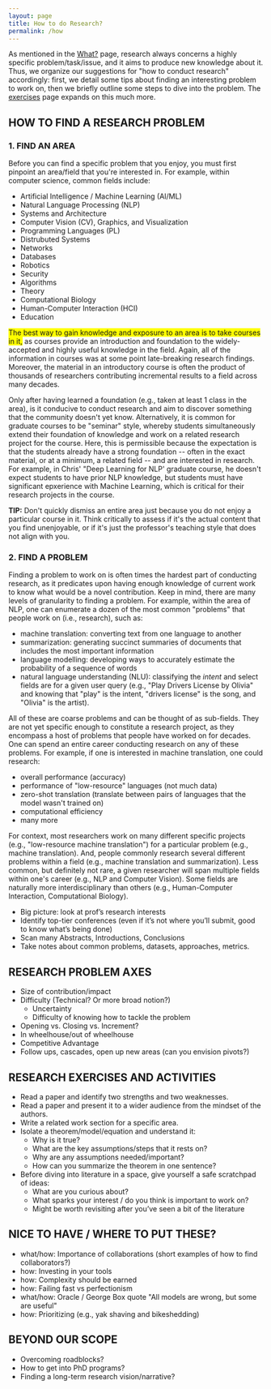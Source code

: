 ```yaml
---
layout: page
title: How to do Research?
permalink: /how
---
```


As mentioned in the [What?](what?) page, research always concerns a highly specific problem/task/issue, and it aims to produce new knowledge about it. Thus, we organize our suggestions for "how to conduct research" accordingly: first, we detail some tips about finding an interesting problem to work on, then we briefly outline some steps to dive into the problem. The [exercises](exercises) page expands on this much more.

## HOW TO FIND A RESEARCH PROBLEM

### 1. FIND AN AREA
Before you can find a specific problem that you enjoy, you must first pinpoint an area/field that you're interested in. For example, within computer science, common fields include:
- Artificial Intelligence / Machine Learning (AI/ML)
- Natural Language Processing (NLP)
- Systems and Architecture
- Computer Vision (CV), Graphics, and Visualization
- Programming Languages (PL)
- Distrubuted Systems
- Networks
- Databases
- Robotics
- Security
- Algorithms
- Theory
- Computational Biology
- Human-Computer Interaction (HCI)
- Education

<span style="background-color: #FFFF00">The best way to gain knowledge and exposure to an area is to take courses in it,</span> as courses provide an introduction and foundation to the widely-accepted and highly useful knowledge in the field. Again, all of the information in courses was at some point late-breaking research findings. Moreover, the material in an introductory course is often the product of thousands of researchers contributing incremental results to a field across many decades.

Only after having learned a foundation (e.g., taken at least 1 class in the area), is it conducive to conduct research and aim to discover something that the community doesn't yet know. Alternatively, it is common for graduate courses to be "seminar" style, whereby students simultaneously extend their foundation of knowledge and work on a related research project for the course. Here, this is permissible because the expectation is that the students already have a strong foundation -- often in the exact material, or at a minimum, a related field -- and are interested in research. For example, in Chris' "Deep Learning for NLP' graduate course, he doesn't expect students to have prior NLP knowledge, but students must have significant epxerience with Machine Learning, which is critical for their research projects in the course.

**TIP:** Don't quickly dismiss an entire area just because you do not enjoy a particular course in it. Think critically to assess if it's the actual content that you find unenjoyable, or if it's just the professor's teaching style that does not align with you.

### 2. FIND A PROBLEM
Finding a problem to work on is often times the hardest part of conducting research, as it predicates upon having enough knowledge of current work to know what would be a novel contribution. Keep in mind, there are many levels of granularity to finding a problem. For example, within the area of NLP, one can enumerate a dozen of the most common "problems" that people work on (i.e., research), such as:
- machine translation: converting text from one language to another
- summarization: generating succinct summaries of documents that includes the most important information
- language modelling: developing ways to accurately estimate the probability of a sequence of words
- natural language understanding (NLU): classifying the _intent_ and select fields are for a given user query (e.g., "Play Drivers License by Olivia" and knowing that "play" is the intent, "drivers license" is the song, and "Olivia" is the artist).

All of these are coarse problems and can be thought of as sub-fields. They are not yet specific enough to constitute a research project, as they encompass a host of problems that people have worked on for decades. One can spend an entire career conducting research on any of these problems. For example, if one is interested in machine translation, one could research:
- overall performance (accuracy)
- performance of "low-resource" languages (not much data)
- zero-shot translation (translate between pairs of languages that the model wasn't trained on)
- computational efficiency
- many more

For context, most researchers work on many different specific projects (e.g., "low-resource machine translation") for a particular problem (e.g., machine translation). And, people commonly research several different problems within a field (e.g., machine translation and summarization). Less common, but definitely not rare, a given researcher will span multiple fields within one's career (e.g., NLP and Computer Vision). Some fields are naturally more interdisciplinary than others (e.g., Human-Computer Interaction, Computational Biology).

- Big picture: look at prof’s research interests
- Identify top-tier conferences (even if it’s not where you’ll submit, good to know what’s being done)
- Scan many Abstracts, Introductions, Conclusions
- Take notes about common problems, datasets, approaches, metrics.

## RESEARCH PROBLEM AXES
- Size of contribution/impact
- Difficulty (Technical? Or more broad notion?)
	- Uncertainty
	- Difficulty of knowing how to tackle the problem
- Opening vs. Closing vs. Increment?
- In wheelhouse/out of wheelhouse
- Competitive Advantage
- Follow ups, cascades, open up new areas (can you envision pivots?)

## RESEARCH EXERCISES AND ACTIVITIES
- Read a paper and identify two strengths and two weaknesses.
- Read a paper and present it to a wider audience from the mindset of the authors.
- Write a related work section for a specific area.
- Isolate a theorem/model/equation and understand it:
	- Why is it true?
	- What are the key assumptions/steps that it rests on?
	- Why are any assumptions needed/important?
	- How can you summarize the theorem in one sentence?
- Before diving into literature in a space, give yourself a safe scratchpad of ideas:
	- What are you curious about?
	- What sparks your interest / do you think is important to work on?
	- Might be worth revisiting after you’ve seen a bit of the literature


## NICE TO HAVE / WHERE TO PUT THESE?
- what/how: Importance of collaborations (short examples of how to find collaborators?)
- how: Investing in your tools
- how: Complexity should be earned
- how: Failing fast vs perfectionism
- what/how: Oracle / George Box quote "All models are wrong, but some are useful"
- how: Prioritizing (e.g., yak shaving and bikeshedding)

## BEYOND OUR SCOPE
- Overcoming roadblocks?
- How to get into PhD programs?
- Finding a long-term research vision/narrative?

